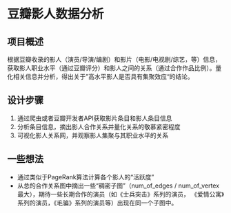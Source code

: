 # 豆瓣影人数据分析

## 项目概述
根据豆瓣收录的影人（演员/导演/编剧）和影片（电影/电视剧/综艺，等）信息，获取影人职业水平（通过豆瓣评分）和影人之间的关系（通过合作作品比例）。量化相关信息并分析，得出关于”高水平影人是否具有集聚效应“的结论。

## 设计步骤
1. 通过爬虫或者豆瓣开发者API获取影片条目和影人条目信息
2. 分析条目信息，摘出影人合作关系并量化关系的敬慕紧密程度
3. 可视化影人关系网，并观察影人集聚与其职业水平的关系

## 一些想法
- 通过类似于PageRank算法计算各个影人的“活跃度”
- 从总的合作关系图中摘出一些“稠密子图”（num\_of\_edges / num\_of\_vertex 最大），期待一些长期合作的演员（如《士兵突击》系列的演员， 《爱情公寓》系列的演员，《毛骗》系列的演员等）出现在同一个子图中。
